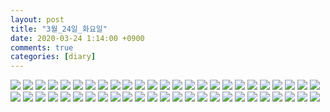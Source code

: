 ```yaml
---
layout: post
title: "3월_24일_화요일"
date: 2020-03-24 1:14:00 +0900
comments: true 
categories: [diary] 
---
```

![](https://blogfiles.pstatic.net/MjAyMDAzMjRfMjAz/MDAxNTg0OTgwMDQ0OTg4.n1hqPRte_ZzHeCOyHPs05EDq7KiPzpGdg9PmphJyq5Mg.jXKqt48unk7S4iTKFPe1troYymNREDp2ObmSOYdQI0Eg.JPEG.hotleve/NaverBlog_20200324_011403_00.jpg?type=w1) 
![](https://blogfiles.pstatic.net/MjAyMDAzMjRfMjU2/MDAxNTg0OTgwMDQ1NjE4.UfnYC0XrOBAMiNrufAcAPrbiQvogwZaL87hUucsqBdcg.qafqsLeRoCNnFyEPgSFSdGuLXd_51uZyqWRpmnKoHUcg.JPEG.hotleve/NaverBlog_20200324_011405_01.jpg?type=w1) 
![](https://blogfiles.pstatic.net/MjAyMDAzMjRfMTgz/MDAxNTg0OTgwMDQ2NTgw.t6V4-8ggvx5aIVVT-_8wiqI4KQWtPDI-ADYwDnDe-Ykg.zuRRjFk89SbZ5r7RQRCI2uPjRNqosZyodne3j32O3KIg.JPEG.hotleve/NaverBlog_20200324_011406_02.jpg?type=w1) 
![](https://blogfiles.pstatic.net/MjAyMDAzMjRfMTAx/MDAxNTg0OTgwMDQ3MjY1.cb_WiDY0WJlIPLvpfGZJYcx9a66wbT8Pg_-bJGZFIGYg.yZzvLzPnw702NyzDGJOPr-0Y308EVJWgJbb-ylehPaAg.JPEG.hotleve/NaverBlog_20200324_011406_03.jpg) 
![](https://blogfiles.pstatic.net/MjAyMDAzMjRfMTI4/MDAxNTg0OTgwMDQ3ODc5.aqz2Kyhcmk7XW-flLHxP_EclnRKMDNLpegqTO4sBr38g.P3EhLIMw_mc8fRe8nFqrCXYT5AFiEC20_BJ-CRKjWR8g.JPEG.hotleve/NaverBlog_20200324_011407_04.jpg) 
![](https://blogfiles.pstatic.net/MjAyMDAzMjRfMjM2/MDAxNTg0OTgwMDQ4NDc2.KzCMeRMgo8Sbq8KUZ3sMHHVDtVQ0G_VO8lUjzYyRELYg.xxLbJb3zByUgbPsUonbpcSTu3-JfqsXs_YWceBUHJo8g.JPEG.hotleve/NaverBlog_20200324_011408_05.jpg?type=w1) 
![](https://blogfiles.pstatic.net/MjAyMDAzMjRfMjc4/MDAxNTg0OTgwMDQ5MDc4.WWNyoCFWxqliZMQ-8-XvZiMDZx7hshJZQTyWmaVczx4g.VlIhajtQcKYUQXV01kA5_NJ_NkteRVOaq140VeXAH6Yg.JPEG.hotleve/NaverBlog_20200324_011408_06.jpg?type=w1) 
![](https://blogfiles.pstatic.net/MjAyMDAzMjRfMTYg/MDAxNTg0OTgwMDQ5Njk0.GrlCVrUTTY13FgI48D6AZi_lyCEv9KIVjSUtKSnQnBcg.fKpJ_SfXRzdbPsXHrVepSoRxhaZ0jJu8TJ5UTvH7M90g.JPEG.hotleve/NaverBlog_20200324_011409_07.jpg?type=w1) 
![](https://blogfiles.pstatic.net/MjAyMDAzMjRfMTMy/MDAxNTg0OTgwMDUwNDE4.1zMiheHuT-gPg29IGzl1GTcSu2IsQDfZO88zdFLFEJcg.4VMWqrdfPX99EnkRECPF3_Pc9fqRTPEo1DX1DU_nrPIg.JPEG.hotleve/NaverBlog_20200324_011409_08.jpg?type=w1) 
![](https://blogfiles.pstatic.net/MjAyMDAzMjRfODYg/MDAxNTg0OTgwMDUxMDUz.TF9Pbg4tX2zD_W1D334YjhMH0zjJ99duK1acHxCrkq0g.Un73eJlaDb3BCPK9-fVzuDKHQMjYBboidhHeFxphSbgg.JPEG.hotleve/NaverBlog_20200324_011410_09.jpg?type=w1) 
![](https://blogfiles.pstatic.net/MjAyMDAzMjRfMjA3/MDAxNTg0OTgwMDUxNzUx.NCe18c9HozcrW_s3O4jmaQkewOU54dZY-qKYAvoGVH8g.y0GDyw2bYUj36XccsHLf9Wx27b-BELixILCnsy87PEcg.JPEG.hotleve/NaverBlog_20200324_011411_10.jpg?type=w1) 
![](https://blogfiles.pstatic.net/MjAyMDAzMjRfMTYw/MDAxNTg0OTgwMDU0MTk5.aTGtDv1stq_zbt1E7tUZHneWeAhhhFGSmAC-6PucFbUg.DqoMPLHj7BtJboetA3q1sDgjZHv1ipFL3Mi70OpmqRQg.JPEG.hotleve/NaverBlog_20200324_011413_11.jpg?type=w1) 
![](https://blogfiles.pstatic.net/MjAyMDAzMjRfMTY3/MDAxNTg0OTgwMDU0ODAy.k8qyYtmuoUPpwsbjE5_18b3QBku8lyTBljF7KKDbVRkg.Ay2O8eRGgsO7Kw3o7eCwnIr7RhFrXfOCjAMMVgUnjtsg.JPEG.hotleve/NaverBlog_20200324_011414_12.jpg?type=w1) 
![](https://blogfiles.pstatic.net/MjAyMDAzMjRfMTUz/MDAxNTg0OTgwMDU1NTE5.-wWhLXLw_r0OsnjDmN_CXswGMQ2k8UVyI3btdX2MCNsg.HpidYIAiuVUaRC6QucbT9pZvmBIyX4QkTzoc5HhNmScg.JPEG.hotleve/NaverBlog_20200324_011415_13.jpg?type=w1) 
![](https://blogfiles.pstatic.net/MjAyMDAzMjRfMjc2/MDAxNTg0OTgwMDU2MTQ1.VKHz3-exkL1x2lNO0a_1dc5jyJasUmMsxQ2kiaoLGzsg.YH_dSnXW4bEiXJWl0Q8H0dDimevsnGLjxXHJHr9LOEcg.JPEG.hotleve/NaverBlog_20200324_011415_14.jpg?type=w1) 
![](https://blogfiles.pstatic.net/MjAyMDAzMjRfNSAg/MDAxNTg0OTgwMDU2ODQx.zittfthcnGCgGlu0ETKbIzMkIerSB2auT3qUujtTdRsg.qpnP_yZoucOBhX8L4ktJUsoXGEj1105FMTh66QRA-HQg.JPEG.hotleve/NaverBlog_20200324_011416_15.jpg?type=w1) 
![](https://blogfiles.pstatic.net/MjAyMDAzMjRfNjkg/MDAxNTg0OTgwMDU3NTE1.6sFKm1yrakzbEJxdWhWBffEA65oKYExnXimJCxjoO-kg.E-pq9UlEgUH-0iQc7FuMqyIzdHC6WGQnQVQD4pRMdm4g.JPEG.hotleve/NaverBlog_20200324_011417_16.jpg?type=w1) 
![](https://blogfiles.pstatic.net/MjAyMDAzMjRfMjk5/MDAxNTg0OTgwMDU4MjMx.wIiJZ_mnN52Sb_O1_agWtdusU4s94oLSCL6qtIwQJHIg.CVNdc3uxlrtZWidmxr_XZUGGpKvPAod1wDWUCpEmRRIg.JPEG.hotleve/NaverBlog_20200324_011417_17.jpg?type=w1) 
![](https://blogfiles.pstatic.net/MjAyMDAzMjRfMTUg/MDAxNTg0OTgwMDU4Nzkw.Vm3wQyNP2jmass3bz3Z80BySmhb5tUkbc3N5RmHIpSEg.bYHhowT5WAni6iRFPTsto21JHmeToUyAYvGBbPwywLkg.JPEG.hotleve/NaverBlog_20200324_011418_18.jpg?type=w1) 
![](https://blogfiles.pstatic.net/MjAyMDAzMjRfMzIg/MDAxNTg0OTgwMDU5NTI3.VXsIDNxiCF7-eao7OOXprSVU4iSSDVx61dvEA06ZlxAg.Gjjcu2aKzuP9xNzyeXxhtXVT5fqrL5y8-ro8AYG7PFIg.JPEG.hotleve/NaverBlog_20200324_011419_19.jpg?type=w1) 
![](https://blogfiles.pstatic.net/MjAyMDAzMjRfMjIy/MDAxNTg0OTgwMDYwMTcx.9Y0DzhEZVA_MoUeFO-qGmjz9L4Z26MfDdB6Gux6HxOwg.3J6i5H8w4nwzeS_gu8YJDVW_yZdCzzR-1KItxF-VHr8g.JPEG.hotleve/NaverBlog_20200324_011419_20.jpg?type=w1) 
![](https://blogfiles.pstatic.net/MjAyMDAzMjRfODgg/MDAxNTg0OTgwMDYwODI1.mCcR1VH26HomEfLuWsjlnXPI6RUS0h3uvf5tmG0IdR4g.oKG-rYYs-MVqeeXaCcXJMTzNt3a8sb-zZdbk1im1FfEg.JPEG.hotleve/NaverBlog_20200324_011420_21.jpg?type=w1) 
![](https://blogfiles.pstatic.net/MjAyMDAzMjRfNjYg/MDAxNTg0OTgwMDYxNDQz.AX3lajbRTcMq1NjM-npUWmv8-qGFZkaGszczIkl_0xAg.dskSo5_j7EBAzE8lk9MaDB3pkmF3PW9-t8gFUSJT0dog.JPEG.hotleve/NaverBlog_20200324_011421_22.jpg?type=w1) 
![](https://blogfiles.pstatic.net/MjAyMDAzMjRfMzAw/MDAxNTg0OTgwMDYyMDU3.teKupvxgISBRu4vbs4xNhho2Ie15gFGWRv-d9DISw0cg.idi3rEsnPeTppZF4O4ZvRKqPn-beNxuILKSv237OfMog.JPEG.hotleve/NaverBlog_20200324_011421_23.jpg?type=w1) 
![](https://blogfiles.pstatic.net/MjAyMDAzMjRfMTIx/MDAxNTg0OTgwMDYzMDEy.lFd15xQ_rCJgqbUatcbdJU-p0LGmfqZXaHEvfLg4iSsg.kzeBCH33S9PNhJunhBHvsafB-RBXkPS-348izipL9Sog.JPEG.hotleve/NaverBlog_20200324_011422_24.jpg?type=w1) 
![](https://blogfiles.pstatic.net/MjAyMDAzMjRfMTgg/MDAxNTg0OTgwMDYzNjk5.cb663Tbg2PTiLXD3x9AaYp6SaFGCa-Wcsu-oHgzW6xwg.Es4ehcSf05119wNgjyGPbtZ8u-xpzjtnaZAlAlZj4EEg.JPEG.hotleve/NaverBlog_20200324_011423_25.jpg?type=w1) 
![](https://blogfiles.pstatic.net/MjAyMDAzMjRfMzUg/MDAxNTg0OTgwMDY0MzQ5.-nLicFJfqjhXIoELBrMI_KWdeLDQmhtkYhoSukz9sWUg.cFcjBPh3qjXdJ3DmwuD_wvjbQZgpBxhXSZaQm0jG0xcg.JPEG.hotleve/NaverBlog_20200324_011424_26.jpg?type=w1) 
![](https://blogfiles.pstatic.net/MjAyMDAzMjRfMyAg/MDAxNTg0OTgwMDY0OTgw.1qWm1DQcS5FZOLP2SOzfYfw2Hx-XRccU_XgWR9MbScIg.utv8uX6G4lPgN-5NHXF4eRDYrMypXedmqizB3F8qErIg.JPEG.hotleve/NaverBlog_20200324_011424_27.jpg?type=w1) 
![](https://blogfiles.pstatic.net/MjAyMDAzMjRfMTY5/MDAxNTg0OTgwMDY1NjY2.T2n7ZZV4Rn8edCZWC4DBI2SYqD5QIRL-QlOv2IpDj50g.a6StpceR4ooiaRk35U7vYFJFVnQPoeoMf5rzGb2PAB0g.JPEG.hotleve/NaverBlog_20200324_011425_28.jpg?type=w1) 
![](https://blogfiles.pstatic.net/MjAyMDAzMjRfMTQ3/MDAxNTg0OTgwMDY2NDMw.ILXpb5Ts2D9Ops7ymXS1gKCtd6O8gYrDK_piUOPmd28g.4rd4xA6I6G-tlb2dinDJ78WmB6_oAGv8WLgzlba5H1cg.JPEG.hotleve/NaverBlog_20200324_011426_29.jpg?type=w1) 
![](https://blogfiles.pstatic.net/MjAyMDAzMjRfMTYx/MDAxNTg0OTgwMDY3MTU4.yA1S9-WDQHEsna6-WksvsUZAsvbwu-tlCVdxlgQNbY8g.BNh8_Ha2qCBJODI-Xe58Wd2WaGKDjXCZApOGF2z2FY4g.JPEG.hotleve/NaverBlog_20200324_011426_30.jpg?type=w1) 
![](https://blogfiles.pstatic.net/MjAyMDAzMjRfNSAg/MDAxNTg0OTgwMDY3Njcw.VcXufwvEqjIYq-HX3iYVhctqIlUIVZRrsROl1Wx24Qkg.FRfCi1laYM0itQMF8kd3JtY3KAHPEwPP3qdX6lL_LsAg.JPEG.hotleve/NaverBlog_20200324_011427_31.jpg?type=w1) 
![](https://blogfiles.pstatic.net/MjAyMDAzMjRfMjkw/MDAxNTg0OTgwMDY4MzQz.tWn55TDfC9IXqhALyDOwdu8qbmudiWmiVy6jRcVl9Gcg.3Zm6JWyNYgyVqsQMFoktGhBMpOvbjK2hxo_5t7jE_acg.JPEG.hotleve/NaverBlog_20200324_011428_32.jpg?type=w1) 
![](https://blogfiles.pstatic.net/MjAyMDAzMjRfMjcx/MDAxNTg0OTgwMDY5MDIy.nkl-etF6bdpIG1Ix46QxwLVxgUQi3ES1qlTvvsfIU_og.DGHQUJZiyo8erGnAgQ8XS8BYUr9N0mvYz_SayW7jGMkg.JPEG.hotleve/NaverBlog_20200324_011428_33.jpg?type=w1) 
![](https://blogfiles.pstatic.net/MjAyMDAzMjRfMjEz/MDAxNTg0OTgwMDY5ODA0.mcltLgz-sN51qZ4FOAHhY90CXnO8T9S0oDODyONUR-4g.3ByzxxGbnH6TYMLCnY7RdB0JzTqRR4oYTk_XwKeCKeUg.JPEG.hotleve/NaverBlog_20200324_011429_34.jpg?type=w1) 
![](https://blogfiles.pstatic.net/MjAyMDAzMjRfMjEy/MDAxNTg0OTgwMDcwNDUy.P6GarRaOdLidPMubMSj9MrgDyaci3FJEw1aSXAsOrZIg.NDEl5kD1evxJpCxPUPgkFPgmGvhFvikBCZOo2sYR-TEg.JPEG.hotleve/NaverBlog_20200324_011430_35.jpg?type=w1) 
![](https://blogfiles.pstatic.net/MjAyMDAzMjRfMiAg/MDAxNTg0OTgwMDcxMTM5.oaqVZQGSeejpMUkmcR7DfUfYj-WIVun1eT6Nwj7DtsQg.3oCLuWMo6W18zPKn69YCJ1ohJVOp5Jpq6asqXLLI1F4g.JPEG.hotleve/NaverBlog_20200324_011430_36.jpg?type=w1) 
![](https://blogfiles.pstatic.net/MjAyMDAzMjRfMTA0/MDAxNTg0OTgwMDcxNjcz.c-iGOFOp01yv3WDI1jSd1PXyCh4XzQvUPZANm2rQ010g.FmVVL4TBaYKXrNxsiBudjtuHwsQ-eLA5k3_WXBDVInkg.JPEG.hotleve/NaverBlog_20200324_011431_37.jpg?type=w1) 
![](https://blogfiles.pstatic.net/MjAyMDAzMjRfMjE3/MDAxNTg0OTgwMDcyMzgz.DlzUWZ4JxpirCmuHadVJdBSQWICULcH7bWjIJhdzxfgg.FFNz1zMTSoI16fvos3Js1iinckegXr2U3jjIVCkjmuYg.JPEG.hotleve/NaverBlog_20200324_011432_38.jpg?type=w1) 
![](https://blogfiles.pstatic.net/MjAyMDAzMjRfMTEg/MDAxNTg0OTgwMDczMDgw.H0rDxkK309nmd_05SyS0Z4rNnfylSqsySvlzqoF5nfkg.Eil8ZAmK1Xu-IjWmXxwTalgHo8qEjjQGw93NfZLGURQg.JPEG.hotleve/NaverBlog_20200324_011432_39.jpg?type=w1) 
![](https://blogfiles.pstatic.net/MjAyMDAzMjRfOTkg/MDAxNTg0OTgwMDczNzc5.Xz2m0e7KHgdc602ku4Lad9kWPw7_eTBd_7dlrPBTbrUg.WqhVx3Gxw2C23Ut1R6DVZuBgZPCyeTkJyNvE--l3cmAg.JPEG.hotleve/NaverBlog_20200324_011433_40.jpg?type=w1) 
![](https://blogfiles.pstatic.net/MjAyMDAzMjRfMzUg/MDAxNTg0OTgwMDc1MDEw.Ug9ZrC6QmDtccq71rQ3PBqrjPr-cQ3KoFfWPAJmn7QMg.S4IIAuauRJNanvoJo7EF5SRpCNk_7CvsD2TRR90mT60g.JPEG.hotleve/NaverBlog_20200324_011434_41.jpg?type=w1) 
![](https://blogfiles.pstatic.net/MjAyMDAzMjRfODEg/MDAxNTg0OTgwMDc1ODgy.5-o3CtbYx_kiPaeWkc_cb54EZlEZh1JtLxzq1jcPf6wg.0Zkuzmd-HoNGjdKfphIJEWMCFTwBPPt2B8KM8-NVYxsg.JPEG.hotleve/NaverBlog_20200324_011435_42.jpg?type=w1) 
![](https://blogfiles.pstatic.net/MjAyMDAzMjRfMzkg/MDAxNTg0OTgwMDc2Nzg1.uKJTo0uOdj9NoPrTd5ANKKUDJF2uTyBzUc4ZSkLCApEg.5Df2_I3Z91e2ibKr9iSvP7sDVIqVYNqE-UpoVWC-aa0g.JPEG.hotleve/NaverBlog_20200324_011436_43.jpg?type=w1) 
![](https://blogfiles.pstatic.net/MjAyMDAzMjRfMjgx/MDAxNTg0OTgwMDc3NzA4.vShxmjXSzmTvXwZ2GivqAAuxPfkNOU0k54Ysut7qqFUg.V5xoFCqI4Nx5patde6Ac8c33dWJC9DW_2yy2lmVJvSwg.JPEG.hotleve/NaverBlog_20200324_011437_44.jpg?type=w1) 
![](https://blogfiles.pstatic.net/MjAyMDAzMjRfMTcw/MDAxNTg0OTgwMDc4NTAz.m-EyeOQtav6cDVjidN-KQjT234xBeekFxCmIYUN_uJgg.8mcjNB5Ni6RC7LgJUs1d1xZhWIK2kCFWK15UKBKFw2cg.JPEG.hotleve/NaverBlog_20200324_011438_45.jpg?type=w1) 
![](https://blogfiles.pstatic.net/MjAyMDAzMjRfMjgg/MDAxNTg0OTgwMDc5MjM3.d_fh1B5HBeYW8J8u2lvG3wGR1bhuS-kFakj_kTHFIFwg.y9-N0Bypc2xtZG4c_kTB34J4_hZVHQp23ZQwmi5DcUgg.JPEG.hotleve/NaverBlog_20200324_011438_46.jpg?type=w1) 
![](https://blogfiles.pstatic.net/MjAyMDAzMjRfMTA0/MDAxNTg0OTgwMDgwNDIx.ubW0rRbTHsb06DRRdWJdYeRD-PxZJcOAH0TLb7uGF5Yg.M-V-3ff1BmjCwT7ux7kQwT1-gybHVRnGlbJIsLd6xMIg.JPEG.hotleve/NaverBlog_20200324_011440_47.jpg?type=w1) 
![](https://blogfiles.pstatic.net/MjAyMDAzMjRfMjYg/MDAxNTg0OTgwMDgxMjUy.jgIaqPZFmGW6qxnHNJUNVBmjN-btWduGu5MxRTRjukgg.Jq8k-tQXIrI6n6I-bHSaTuqsei76uYdh8LSh10SoeE8g.JPEG.hotleve/NaverBlog_20200324_011440_48.jpg?type=w1) 
![](https://blogfiles.pstatic.net/MjAyMDAzMjRfNjIg/MDAxNTg0OTgwMDgxOTU4.piPGudeOkis2yzp105nusjGNnoDkOmAsuvOkS15EVN8g.d_GeZfuByuaT8aZ5J6zMsN6-3GQgoMWtXcbuxoPFpEMg.JPEG.hotleve/NaverBlog_20200324_011441_49.jpg?type=w1) 

